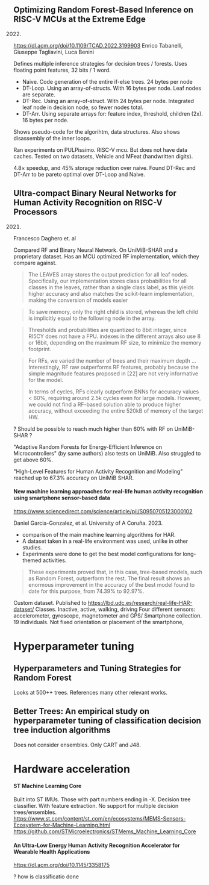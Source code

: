 
## Optimizing Random Forest-Based Inference on RISC-V MCUs at the Extreme Edge
2022.
https://dl.acm.org/doi/10.1109/TCAD.2022.3199903
Enrico Tabanelli, Giuseppe Tagliavini, Luca Benini


Defines multiple inference strategies for decision trees / forests.
Uses floating point features, 32 bits / 1 word.

- Naive. Code generation of the entire if-else trees. 24 bytes per node
- DT-Loop. Using an array-of-structs. With 16 bytes per node. Leaf nodes are separate.
- DT-Rec. Using an array-of-struct. With 24 bytes per node. Integrated leaf node in decision node, so fewer nodes total.
- DT-Arr. Using separate arrays for: feature index, threshold, children (2x). 16 bytes per node.

Shows pseudo-code for the algorihtm, data structures.
Also shows disassembly of the inner loops.

Ran experiments on PULPissimo.
RISC-V mcu. But does not have data caches.
Tested on two datasets, Vehicle and MFeat (handwritten digits).

4.8× speedup, and 45% storage reduction over naive.
Found DT-Rec and DT-Arr to be pareto optimal over DT-Loop and Naive.


## Ultra-compact Binary Neural Networks for Human Activity Recognition on RISC-V Processors
2021.
Francesco Daghero et. al

Compared RF and Binary Neural Network.
On UniMiB-SHAR and a proprietary dataset.
Has an MCU optimized RF implementation, which they compare against.

> The LEAVES array stores the output prediction for all leaf nodes.
> Specifically, our implementation stores class probabilities for all classes in the leaves, rather than a single class label,
> as this yields higher accuracy
> and also matches the scikit-learn implementation, making the conversion of models easier

> To save memory, only the right child is stored,
> whereas the left child is implicitly equal to the following node in the array.

> Thresholds and probabilities are quantized to 8bit integer,
> since RI5CY does not have a FPU.
> indexes in the different arrays also use 8 or 16bit, depending on the maximum RF size,
to minimize the memory footprint.


> For RFs, we varied the number of trees and their maximum depth
> ...
> Interestingly, RF raw outperforms RF features, probably because the simple magnitude features proposed in [22] are not very informative for the model.
> 
> In terms of cycles, RFs clearly outperform BNNs for accuracy values < 60%, requiring around 2.5k cycles even for large models.
> However, we could not find a RF-based solution able to produce higher accuracy, without exceeding the entire 520kB of memory of the target HW.

? Should be possible to reach much higher than 60% with RF on UniMiB-SHAR ?

"Adaptive Random Forests for Energy-Efficient Inference on Microcontrollers" (by same authors)
also tests on UniMiB. Also struggled to get above 60%.

"High-Level Features for Human Activity Recognition and Modeling" reached up to 67.3% accuracy on UniMiB SHAR.


#### New machine learning approaches for real-life human activity recognition using smartphone sensor-based data
https://www.sciencedirect.com/science/article/pii/S0950705123000102

Daniel Garcia-Gonzalez, et al.
University of A Coruña.
2023.

- comparison of the main machine learning algorithms for HAR.
- A dataset taken in a real-life environment was used, unlike in other studies.
- Experiments were done to get the best model configurations for long-themed activities.

> These experiments proved that, in this case, tree-based models, such as Random Forest, outperform the rest.
> The final result shows an enormous improvement in the accuracy of the best model found to date for this purpose, from 74.39% to 92.97%.

Custom dataset. Published to https://lbd.udc.es/research/real-life-HAR-dataset/
Classes. Inactive, active, walking, driving
Four different sensors: accelerometer, gyroscope, magnetometer and GPS/
Smartphone collection. 19 individuals.
Not fixed orientation or placement of the smartphone,


# Hyperparameter tuning

## Hyperparameters and Tuning Strategies for Random Forest

Looks at 500++ trees.
References many other relevant works.


## Better Trees: An empirical study on hyperparameter tuning of classification decision tree induction algorithms

Does not consider ensembles. Only CART and J48.



# Hardware acceleration

#### ST Machine Learning Core

Built into ST IMUs. Those with part numbers ending in -X.
Decision tree classifier. With feature extraction.
No support for multiple decision trees/ensembles.
https://www.st.com/content/st_com/en/ecosystems/MEMS-Sensors-Ecosystem-for-Machine-Learning.html
https://github.com/STMicroelectronics/STMems_Machine_Learning_Core

#### An Ultra-Low Energy Human Activity Recognition Accelerator for Wearable Health Applications
https://dl.acm.org/doi/10.1145/3358175

? how is classificatio done
